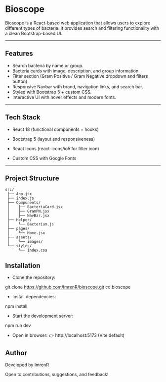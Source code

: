 # Bioscope

Bioscope is a React-based web application that allows users to explore different types of bacteria. It provides search and filtering functionality with a clean Bootstrap-based UI.

---

## Features

- Search bacteria by name or group.
-  Bacteria cards with image, description, and group information.
- Filter section (Gram Positive / Gram Negative dropdown and filters button).
-  Responsive Navbar with brand, navigation links, and search bar.
- Styled with Bootstrap 5 + custom CSS.
- Interactive UI with hover effects and modern fonts.

---

## Tech Stack

- React 18 (functional components + hooks)

- Bootstrap 5 (layout and responsiveness)

- React Icons (react-icons/io5 for filter icon)

- Custom CSS with Google Fonts

---

## Project Structure

```
src/
 ├── App.jsx               
 ├── index.js             
 ├── Components/
 │    ├── BacteriaCard.jsx  
 │    ├── GramPN.jsx      
 │    ├── NavBar.jsx      
 ├── Helper/
 │    └── Bacterium.js      
 ├── pages/
 │    └── Home.jsx        
 ├── assets/
 │    └── images/        
 └── styles/
      └── index.css       
```


## Installation

- Clone the repository:

git clone https://github.com/ImrenR/bioscope.git
cd bioscope


- Install dependencies:

npm install


- Start the development server:

npm run dev


- Open in browser:
👉 http://localhost:5173
 (Vite default)


## Author

Developed by ImrenR

Open to contributions, suggestions, and feedback!

